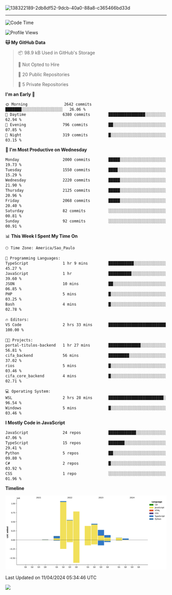 
![138322189-2db8df52-9dcb-40a0-88a8-c365466bd33d](https://user-images.githubusercontent.com/89656623/214648213-d698ffe7-0c15-4728-8ac0-3e241011cc78.gif)

---

<!--START_SECTION:waka-->
![Code Time](http://img.shields.io/badge/Code%20Time-2%20hrs%2059%20mins-blue)

![Profile Views](http://img.shields.io/badge/Profile%20Views-9-blue)

**🐱 My GitHub Data** 

> 📦 98.9 kB Used in GitHub's Storage 
 > 
> 🚫 Not Opted to Hire
 > 
> 📜 20 Public Repositories 
 > 
> 🔑 5 Private Repositories 
 > 
**I'm an Early 🐤** 

```text
🌞 Morning                2642 commits        ███████░░░░░░░░░░░░░░░░░░   26.06 % 
🌆 Daytime                6380 commits        ████████████████░░░░░░░░░   62.94 % 
🌃 Evening                796 commits         ██░░░░░░░░░░░░░░░░░░░░░░░   07.85 % 
🌙 Night                  319 commits         █░░░░░░░░░░░░░░░░░░░░░░░░   03.15 % 
```
📅 **I'm Most Productive on Wednesday** 

```text
Monday                   2000 commits        █████░░░░░░░░░░░░░░░░░░░░   19.73 % 
Tuesday                  1550 commits        ████░░░░░░░░░░░░░░░░░░░░░   15.29 % 
Wednesday                2220 commits        █████░░░░░░░░░░░░░░░░░░░░   21.90 % 
Thursday                 2125 commits        █████░░░░░░░░░░░░░░░░░░░░   20.96 % 
Friday                   2068 commits        █████░░░░░░░░░░░░░░░░░░░░   20.40 % 
Saturday                 82 commits          ░░░░░░░░░░░░░░░░░░░░░░░░░   00.81 % 
Sunday                   92 commits          ░░░░░░░░░░░░░░░░░░░░░░░░░   00.91 % 
```


📊 **This Week I Spent My Time On** 

```text
🕑︎ Time Zone: America/Sao_Paulo

💬 Programming Languages: 
TypeScript               1 hr 9 mins         ███████████░░░░░░░░░░░░░░   45.27 % 
JavaScript               1 hr                ██████████░░░░░░░░░░░░░░░   39.60 % 
JSON                     10 mins             ██░░░░░░░░░░░░░░░░░░░░░░░   06.85 % 
PHP                      5 mins              █░░░░░░░░░░░░░░░░░░░░░░░░   03.25 % 
Bash                     4 mins              █░░░░░░░░░░░░░░░░░░░░░░░░   02.78 % 

🔥 Editors: 
VS Code                  2 hrs 33 mins       █████████████████████████   100.00 % 

🐱‍💻 Projects: 
portal-titulos-backend   1 hr 27 mins        ██████████████░░░░░░░░░░░   56.81 % 
cifa_backend             56 mins             █████████░░░░░░░░░░░░░░░░   37.02 % 
rios                     5 mins              █░░░░░░░░░░░░░░░░░░░░░░░░   03.46 % 
cifa_core_backend        4 mins              █░░░░░░░░░░░░░░░░░░░░░░░░   02.71 % 

💻 Operating System: 
WSL                      2 hrs 28 mins       ████████████████████████░   96.54 % 
Windows                  5 mins              █░░░░░░░░░░░░░░░░░░░░░░░░   03.46 % 
```

**I Mostly Code in JavaScript** 

```text
JavaScript               24 repos            ████████████░░░░░░░░░░░░░   47.06 % 
TypeScript               15 repos            ███████░░░░░░░░░░░░░░░░░░   29.41 % 
Python                   5 repos             ██░░░░░░░░░░░░░░░░░░░░░░░   09.80 % 
C#                       2 repos             █░░░░░░░░░░░░░░░░░░░░░░░░   03.92 % 
CSS                      1 repo              ░░░░░░░░░░░░░░░░░░░░░░░░░   01.96 % 
```



**Timeline**

![Lines of Code chart](https://raw.githubusercontent.com/NatanB4/NatanB4/main/assets/bar_graph.png)


 Last Updated on 11/04/2024 05:34:46 UTC
<!--END_SECTION:waka-->
    
  <a href="mailto:natanbarbosa027@gmail.com"><img src="https://img.shields.io/badge/Gmail-D14836?style=for-the-badge&logo=gmail&logoColor=white" target="_blank"></a>


